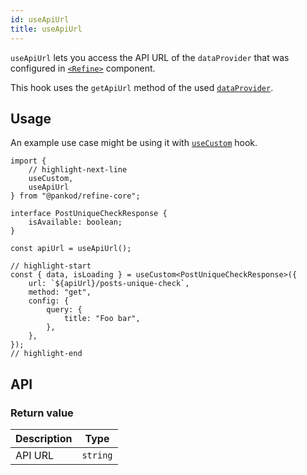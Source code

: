 ```yaml
---
id: useApiUrl
title: useApiUrl
---
```


`useApiUrl` lets you access the API URL of the `dataProvider` that was configured in [`<Refine>`][Refine] component.

This hook uses the `getApiUrl` method of the used [`dataProvider`][Data Provider].

## Usage

An example use case might be using it with [`useCustom`][useCustom] hook.

```tsx
import {
    // highlight-next-line
    useCustom,
    useApiUrl
} from "@pankod/refine-core";

interface PostUniqueCheckResponse {
    isAvailable: boolean;
}

const apiUrl = useApiUrl();

// highlight-start
const { data, isLoading } = useCustom<PostUniqueCheckResponse>({
    url: `${apiUrl}/posts-unique-check`,
    method: "get",
    config: {
        query: {
            title: "Foo bar",
        },
    },
});
// highlight-end
```

## API

### Return value

| Description | Type     |
| ----------- | -------- |
| API URL     | `string` |

[Refine]: /api-references/components/refine-config.md
[Data Provider]: /core/providers/data-provider.md
[useCustom]: /api-references/hooks/data/useCustom.md

